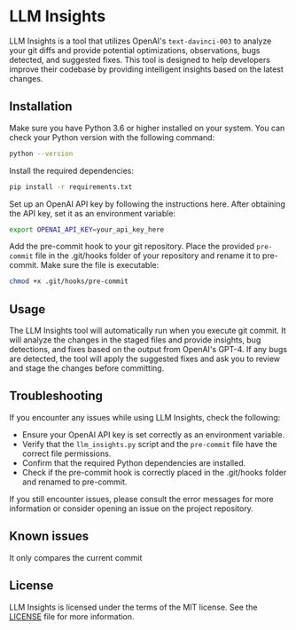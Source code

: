 # LLM Insights

LLM Insights is a tool that utilizes OpenAI's `text-davinci-003` to analyze your git diffs and provide potential optimizations, observations, bugs detected, and suggested fixes. This tool is designed to help developers improve their codebase by providing intelligent insights based on the latest changes.

## Installation
Make sure you have Python 3.6 or higher installed on your system. You can check your Python version with the following command:

```bash
python --version
```

Install the required dependencies:

```bash
pip install -r requirements.txt
```

Set up an OpenAI API key by following the instructions here. After obtaining the API key, set it as an environment variable:

```bash
export OPENAI_API_KEY=your_api_key_here
```

Add the pre-commit hook to your git repository. Place the provided `pre-commit` file in the .git/hooks folder of your repository and rename it to pre-commit. Make sure the file is executable:

```bash
chmod +x .git/hooks/pre-commit
```

## Usage

The LLM Insights tool will automatically run when you execute git commit. It will analyze the changes in the staged files and provide insights, bug detections, and fixes based on the output from OpenAI's GPT-4. If any bugs are detected, the tool will apply the suggested fixes and ask you to review and stage the changes before committing.

## Troubleshooting

If you encounter any issues while using LLM Insights, check the following:

- Ensure your OpenAI API key is set correctly as an environment variable.
- Verify that the `llm_insights.py` script and the `pre-commit` file have the correct file permissions.
- Confirm that the required Python dependencies are installed.
- Check if the pre-commit hook is correctly placed in the .git/hooks folder and renamed to pre-commit.

If you still encounter issues, please consult the error messages for more information or consider opening an issue on the project repository.

## Known issues

It only compares the current commit 
## License

LLM Insights is licensed under the terms of the MIT license. See the [LICENSE](LICENSE) file for more information.

